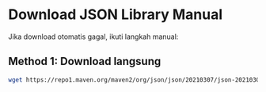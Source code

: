 # Download JSON Library Manual

Jika download otomatis gagal, ikuti langkah manual:

## Method 1: Download langsung
```bash
wget https://repo1.maven.org/maven2/org/json/json/20210307/json-20210307.jar
